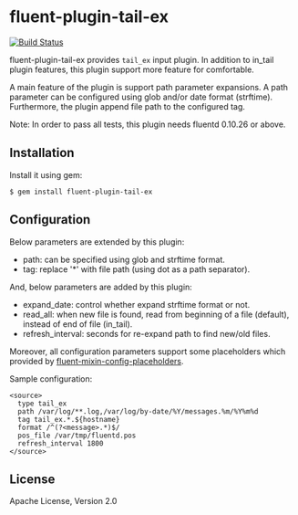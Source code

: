 # fluent-plugin-tail-ex

[![Build Status](https://secure.travis-ci.org/yosisa/fluent-plugin-tail-ex.png)](http://travis-ci.org/yosisa/fluent-plugin-tail-ex)

fluent-plugin-tail-ex provides `tail_ex` input plugin.
In addition to in_tail plugin features, this plugin support more feature for comfortable.

A main feature of the plugin is support path parameter expansions.
A path parameter can be configured using glob and/or date format (strftime).
Furthermore, the plugin append file path to the configured tag.

Note: In order to pass all tests, this plugin needs fluentd 0.10.26 or above.

## Installation

Install it using gem:

    $ gem install fluent-plugin-tail-ex

## Configuration

Below parameters are extended by this plugin:

- path: can be specified using glob and strftime format.
- tag: replace '*' with file path (using dot as a path separator).

And, below parameters are added by this plugin:

- expand_date: control whether expand strftime format or not.
- read_all: when new file is found, read from beginning of a file (default), instead of end of file (in_tail).
- refresh_interval: seconds for re-expand path to find new/old files.

Moreover, all configuration parameters support some placeholders which provided by [fluent-mixin-config-placeholders](https://github.com/tagomoris/fluent-mixin-config-placeholders).

Sample configuration:

    <source>
      type tail_ex
      path /var/log/**.log,/var/log/by-date/%Y/messages.%m/%Y%m%d
      tag tail_ex.*.${hostname}
      format /^(?<message>.*)$/
      pos_file /var/tmp/fluentd.pos
      refresh_interval 1800
    </source>

## License

Apache License, Version 2.0
